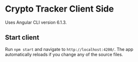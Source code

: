 # Crypto Tracker Client Side

Uses Angular CLI version 6.1.3.

## Start client

Run `npm start` and navigate to `http://localhost:4200/`. 
The app  automatically reloads if you change any of the source files.

